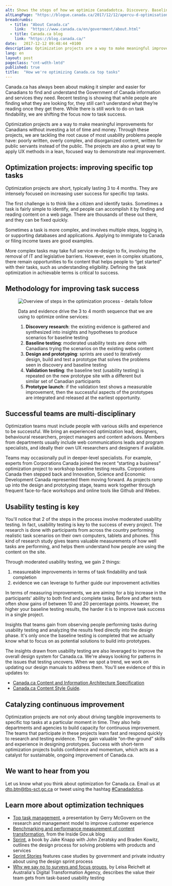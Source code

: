 ```yaml
---
alt: Shows the steps of how we optimize Canadadotca. Discovery. Baseline test. Design/prototyping. Validation test. Success? Launch.
altLangPage: "https://blogue.canada.ca/2017/12/12/apercu-d-optimisation.html"
breadcrumbs:
  - title: "About Canada.ca"
    link:  "https://www.canada.ca/en/government/about.html"
  - title: Canada.ca blog
    link: "https://blog.canada.ca/"
date:   2017-12-12 09:48:44 +0100
description: Optimization projects are a way to make meaningful improvements for Canadians without investing a lot of time and money.
lang: en
layout: post
pageclass: "cnt-wdth-lmtd"
published: true
title:  "How we're optimizing Canada.ca top tasks"
---
```


Canada.ca has always been about making it simpler and easier for Canadians to find and understand the Government of Canada information and services they need. Recent testing is showing that while people are finding what they are looking for, they still can’t understand what they’re reading once they get there.  While there is still work to do on task findability, we are shifting the focus now to task success.

Optimization projects are a way to make meaningful improvements for Canadians without investing a lot of time and money. Through these projects, we are tackling the root cause of most usability problems people have: poorly written, overly complex, and disorganized content, written for public servants instead of the public. The projects are also a great way to apply UX methods in a lean, focused way to demonstrate real improvement.

## Optimization projects: improving specific top tasks

Optimization projects are short, typically lasting 3 to 4 months. They are intensely focused on increasing user success for specific top tasks.

The first challenge is to think like a citizen and identify tasks. Sometimes a task is fairly simple to identify, and people can accomplish it by finding and reading content on a web page. There are thousands of these out there, and they can be fixed quickly.

Sometimes a task is more complex, and involves multiple steps, logging in, or supporting databases and applications. Applying to immigrate to Canada or filing income taxes are good examples.

More complex tasks may take full service re-design to fix, involving the removal of IT and legislative barriers. However, even in complex situations, there remain opportunities to fix content that helps people to “get started” with their tasks, such as understanding eligibility.  Defining the task optimization in achievable terms is critical to success.

## Methodology for improving task success

<figure>
    <img class="img-responsive" alt="Overview of steps in the optimization process - details follow" src="{{ site.baseurl }}/{{ page.lang }}/images/process/optimization-process-EN.png">
    <figcaption>
        <p>Data and evidence drive the 3 to 4 month sequence that we are using to optimize online services:</p>
        <ol>
            <li><b>Discovery research</b>: the existing evidence is gathered and synthesized into insights and hypotheses to produce scenarios for baseline testing</li>
            <li><b>Baseline testing</b>: moderated usability tests are done with Canadians trying the scenarios on the existing webs content</li>
            <li><b>Design and prototyping</b>: sprints are used to iteratively design, build and test a prototype that solves the problems seen in discovery and baseline testing</li>
            <li><b>Validation testing</b>: the baseline test (usability testing) is repeated on the new prototype site with a different but similar set of Canadian participants</li>
            <li><b>Prototype launch</b>: if the validation test shows a measurable improvement, then the successful aspects of the prototypes are integrated and released at the earliest opportunity.</li>
        </ol>
    </figcaption>
</figure>

## Successful teams are multi-disciplinary

Optimization teams must include people with various skills and experience to be successful. We bring an experienced optimization lead, designers, behavioural researchers, project managers and content advisors. Members from departments usually include web communications leads and program specialists, and ideally their own UX researchers and designers if available.

Teams may occasionally pull in deeper-level specialists. For example, experts from Corporations Canada joined the recent “starting a business” optimization project to workshop baseline testing results. Corporations Canada then stepped back and Innovation, Science and Economic Development Canada represented them moving forward. As projects ramp up into the design and prototyping stage, teams work together through frequent face-to-face workshops and online tools like Github and Webex.

## Usability testing is key

You'll notice that 2 of the steps in the process involve moderated usability testing. In fact, usability testing is key to the success of every project. The research is done with participants from across the country performing realistic task scenarios on their own computers, tablets and phones. This kind of research study gives teams valuable measurements of how well tasks are performing, and helps them understand how people are using the content on the site.

Through moderated usability testing, we gain 2 things:

1. measureable improvements in terms of task findability and task completion
2. evidence we can leverage to further guide our improvement activities

In terms of measuring improvements, we are aiming for a big increase in the participants' ability to both find and complete tasks. Before and after tests often show gains of between 10 and 20 percentage points. However, the higher your baseline testing results, the harder it is to improve task success in a single project.

Insights that teams gain from observing people performing tasks during usability testing and analyzing the results feed directly into the design phase. It's only once the baseline testing is completed that we actually know what to focus on as potential solutions to build into prototypes.

The insights drawn from usability testing are also leveraged to improve the overall design system for Canada.ca. We're always looking for patterns in the issues that testing uncovers. When we spot a trend, we work on updating our design manuals to address them. You'll see evidence of this in updates to:

* [Canada.ca Content and Information Architecture Specification](https://www.canada.ca/en/treasury-board-secretariat/services/government-communications/canada-content-information-architecture-specification.html)
* [Canada.ca Content Style Guide](https://www.canada.ca/en/treasury-board-secretariat/services/government-communications/canada-content-style-guide.html).

## Catalyzing continuous improvement

Optimization projects are not only about driving tangible improvements to specific top tasks at a particular moment in time. They also help departments and agencies to build capacity for continuous improvement. The teams that participate in these projects learn fast and respond quickly to research and testing evidence. They gain valuable “on-the-ground” skills and experience in designing prototypes. Success with short-term optimization projects builds confidence and momentum, which acts as a catalyst for sustainable, ongoing improvement of Canada.ca.

## We want to hear from you

Let us know what you think about optimization for Canada.ca. Email us at [dto.btn@tbs-sct.gc.ca](mailto:dto.btn@tbs-sct.gc.ca) or tweet using the hashtag [#Canadadotca](https://twitter.com/search?q=%23Canadadotca).

## Learn more about optimization techniques

* [Top task management](https://vimeo.com/98514311), a presentation by Gerry McGovern on the research and management model to improve customer experience
* [Benchmarking and performance measurement of content transformation](https://insidegovuk.blog.gov.uk/2017/09/22/benchmarking-and-performance-measurement-of-content-transformation/), from the Inside Gov.uk blog
* [Sprint](https://www.thesprintbook.com/), a book by Jake Knapp with John Zeratsky and Braden Kowitz, outlines the design process for solving problems with products and services
* [Sprint Stories](https://sprintstories.com/) features case studies by government and private industry about using the design sprint process
* [Why we say no to surveys and focus groups](https://www.dta.gov.au/blog/surveys-and-focus-groups/), by Leisa Reichelt at Australia's Digital Transformation Agency, describes the value their team gets from task-based usability testing
